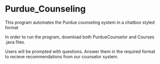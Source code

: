 # Purdue_Counseling
This program automates the Purdue counseling system in a chatbox styled format

In order to run the program, download both PurdueCounselor and Courses .java files. 

Users will be prompted with questions. Answer them in the required format to recieve recommendations from our counselor system.
